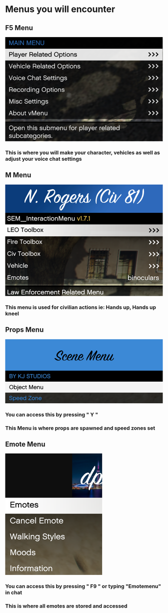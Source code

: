<h1>Menus you will encounter</h1>

<h2>F5 Menu</h2>

![F5](Pics/F5.png)

<h3>This is where you will make your character, vehicles as well as adjust your voice chat settings</h3>

<h2>M Menu</h2>

![MMM](Pics/M.png)

<h3>This menu is used for civilian actions ie: Hands up, Hands up kneel</h3>

<h2>Props Menu</h2>

![Props](Pics/Y.png)

<h3>You can access this by pressing " Y "</h3>

<h3>This Menu is where props are spawned and speed zones set</h3>

<h2>Emote Menu</h2>

![Emote](Pics/Emote.png)

<h3>You can access this by pressing " F9 " or typing "Emotemenu" in chat</h3>

<h3>This is where all emotes are stored and accessed</h3>